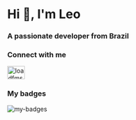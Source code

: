 # Hi 👋, I'm Leo
### A passionate developer from Brazil

### Connect with me
<a href="https://linkedin.com/in/loadfms" target="blank"><img align="center" src="https://cdn.jsdelivr.net/npm/simple-icons@3.0.1/icons/linkedin.svg" alt="loadfms" height="30" width="40" /></a>

### My badges
<img src="https://badgeslab-images-bucket.s3-sa-east-1.amazonaws.com/redventures/leonardo-silva.png" alt="my-badges" />
